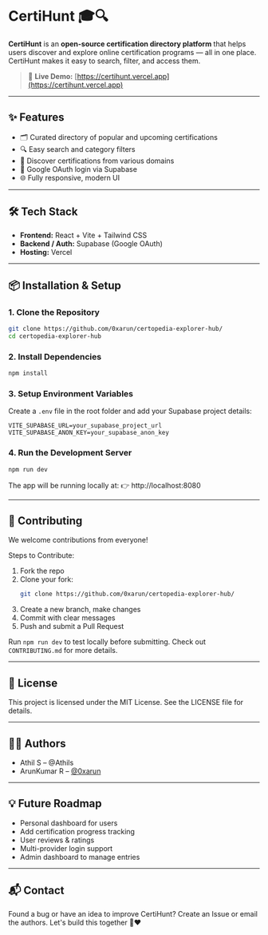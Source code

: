 # CertiHunt 🎓🔍

**CertiHunt** is an **open-source certification directory platform** that helps users discover and explore online certification programs — all in one place. CertiHunt makes it easy to search, filter, and access them.

> 🚀 **Live Demo:** [https://certihunt.vercel.app](https://certihunt.vercel.app)

---

## ✨ Features

- 🗂️ Curated directory of popular and upcoming certifications
- 🔍 Easy search and category filters
- 📌 Discover certifications from various domains
- 🔐 Google OAuth login via Supabase
- 🌐 Fully responsive, modern UI

---

## 🛠 Tech Stack

- **Frontend:** React + Vite + Tailwind CSS  
- **Backend / Auth:** Supabase (Google OAuth)  
- **Hosting:** Vercel

---

## 📦 Installation & Setup

### 1. Clone the Repository

```bash
git clone https://github.com/0xarun/certopedia-explorer-hub/
cd certopedia-explorer-hub
```

### 2. Install Dependencies

```bash
npm install
```

### 3. Setup Environment Variables

Create a `.env` file in the root folder and add your Supabase project details:

```env
VITE_SUPABASE_URL=your_supabase_project_url
VITE_SUPABASE_ANON_KEY=your_supabase_anon_key
```

### 4. Run the Development Server

```bash
npm run dev
```

The app will be running locally at:
👉 http://localhost:8080

---

## 🤝 Contributing

We welcome contributions from everyone!

Steps to Contribute:
1. Fork the repo
2. Clone your fork:
   ```bash
   git clone https://github.com/0xarun/certopedia-explorer-hub/
   ```
3. Create a new branch, make changes
4. Commit with clear messages
5. Push and submit a Pull Request

Run `npm run dev` to test locally before submitting.
Check out `CONTRIBUTING.md` for more details.

---

## 🧾 License

This project is licensed under the MIT License.
See the LICENSE file for details.

---

## 👨‍💻 Authors

- Athil S – @Athils
- ArunKumar R – [@0xarun](https://x.com/0xarun)
---

## 💡 Future Roadmap

- Personal dashboard for users
- Add certification progress tracking
- User reviews & ratings
- Multi-provider login support
- Admin dashboard to manage entries

---

## 📬 Contact

Found a bug or have an idea to improve CertiHunt?
Create an Issue or email the authors.
Let's build this together 🚀❤️
